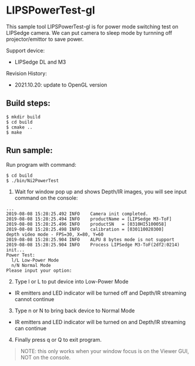 # LIPSPowerTest-gl
This sample tool LIPSPowerTest-gl is for power mode switching test on LIPSedge camera.
We can put camera to sleep mode by turnning off projector/emittor to save power.

Support device:
  * LIPSedge DL and M3

Revision History:
  * 2021.10.20: update to OpenGL version

## Build steps:
```
$ mkdir build
$ cd build
$ cmake ..
$ make
```

## Run sample:
Run program with command:
```
$ cd build
$ ./bin/Ni2PowerTest
```

1. Wait for window pop up and shows Depth/IR images, you will see input command on the console:
```
...
2019-08-08 15:28:25.492 INFO    Camera init completed.
2019-08-08 15:28:25.494 INFO    productName = [LIPSedge M3-ToF]
2019-08-08 15:28:25.496 INFO    productSN   = [0310HI5100058]
2019-08-08 15:28:25.498 INFO    calibration = [030110020300]
depth video mode - FPS=30, X=80, Y=60
2019-08-08 15:28:25.904 INFO    ALPU 8 bytes mode is not support
2019-08-08 15:28:25.904 INFO    Process LIPSedge M3-ToF(2df2:0214) init...
Power Test:
  l/L Low-Power Mode
  n/N Normal Mode
Please input your option:
```

2. Type l or L to put device into Low-Power Mode

  * IR emitters and LED indicator will be turned off and Depth/IR streaming cannot continue

3. Type n or N to bring back device to Normal Mode

  * IR emitters and LED indicator will be turned on and Depth/IR streaming can continue

4. Finally press q or Q to exit program.
> NOTE: this only works when your window focus is on the Viewer GUI, NOT on the console.
